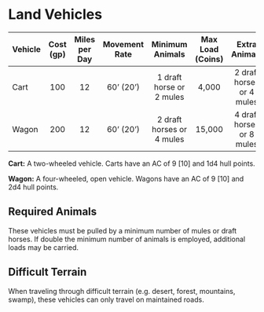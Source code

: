 # Land Vehicles

| Vehicle | Cost (gp) | Miles per Day | Movement Rate |      Minimum Animals      | Max Load (Coins) |       Extra Animals       | Max Load (Coins) |
| :------ | :-------: | :-----------: | :-----------: | :-----------------------: | :--------------: | :-----------------------: | :--------------: |
| Cart    |    100    |      12       |   60’ (20’)   | 1 draft horse or 2 mules  |      4,000       | 2 draft horses or 4 mules |      8,000       |
| Wagon   |    200    |      12       |   60’ (20’)   | 2 draft horses or 4 mules |      15,000      | 4 draft horses or 8 mules |      25,000      |

**Cart:** A two-wheeled vehicle. Carts have an AC of 9 [10] and 1d4 hull points.

**Wagon:** A four-wheeled, open vehicle. Wagons have an AC of 9 [10] and 2d4 hull points.

## Required Animals

These vehicles must be pulled by a minimum number of mules or draft horses. If double the minimum number of animals is employed, additional loads may be carried.

## Difficult Terrain

When traveling through difficult terrain (e.g. desert, forest, mountains, swamp), these vehicles can only travel on maintained roads.